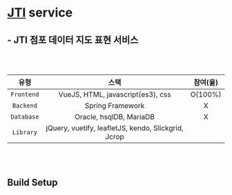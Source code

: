 # <a href="https://jti.selfmap.co.kr" target="_blank">JTI</a> service

## - JTI 점포 데이터 지도 표현 서비스

<br/><br/>

|    유형    |                        스택                         | 참여(율) |
| :--------: | :-------------------------------------------------: | :------: |
| `Frontend` |          VueJS, HTML, javascript(es3), css          | O(100%)  |
| `Backend`  |                  Spring Framework                   |    X     |
| `Database` |               Oracle, hsqlDB, MariaDB               |    X     |
| `Library`  | jQuery, vuetify, leafletJS, kendo, Slickgrid, Jcrop |          |

<br/><br/>

## Build Setup

```bash

```
